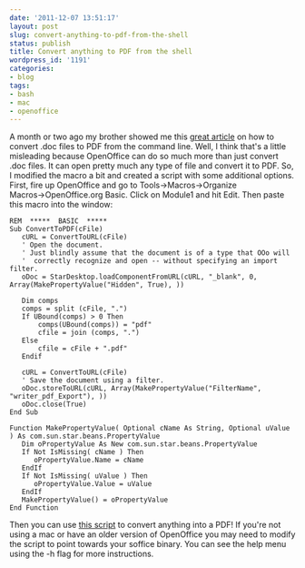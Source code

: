 ```yaml
---
date: '2011-12-07 13:51:17'
layout: post
slug: convert-anything-to-pdf-from-the-shell
status: publish
title: Convert anything to PDF from the shell
wordpress_id: '1191'
categories:
- blog
tags:
- bash
- mac
- openoffice
---
```


A month or two ago my brother showed me this [great article](http://www.togaware.com/linux/survivor/Convert_MS_Word.html) on how to convert .doc files to PDF from the command line. Well, I think that's a little misleading because OpenOffice can do so much more than just convert .doc files. It can open pretty much any type of file and convert it to PDF. So, I modified the macro a bit and created a script with some additional options. First, fire up OpenOffice and go to Tools→Macros→Organize Macros→OpenOffice.org Basic. Click on Module1 and hit Edit. Then paste this macro into the window:

```
REM  *****  BASIC  *****
Sub ConvertToPDF(cFile)
   cURL = ConvertToURL(cFile)
   ' Open the document.
   ' Just blindly assume that the document is of a type that OOo will
   '  correctly recognize and open -- without specifying an import filter.
   oDoc = StarDesktop.loadComponentFromURL(cURL, "_blank", 0, Array(MakePropertyValue("Hidden", True), ))

   Dim comps
   comps = split (cFile, ".")
   If UBound(comps) > 0 Then
       comps(UBound(comps)) = "pdf"
       cfile = join (comps, ".")
   Else
       cfile = cFile + ".pdf"
   Endif

   cURL = ConvertToURL(cFile)
   ' Save the document using a filter.
   oDoc.storeToURL(cURL, Array(MakePropertyValue("FilterName", "writer_pdf_Export"), ))
   oDoc.close(True)
End Sub

Function MakePropertyValue( Optional cName As String, Optional uValue ) As com.sun.star.beans.PropertyValue
   Dim oPropertyValue As New com.sun.star.beans.PropertyValue
   If Not IsMissing( cName ) Then
      oPropertyValue.Name = cName
   EndIf
   If Not IsMissing( uValue ) Then
      oPropertyValue.Value = uValue
   EndIf
   MakePropertyValue() = oPropertyValue
End Function
```

Then you can use [this script](https://github.com/connermcd/pdf) to convert anything into a PDF! If you're not using a mac or have an older version of OpenOffice you may need to modify the script to point towards your soffice binary. You can see the help menu using the -h flag for more instructions.
